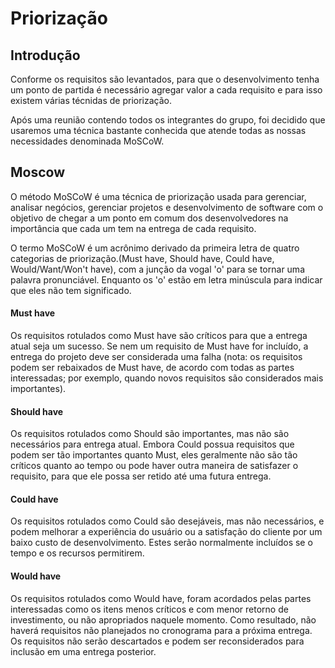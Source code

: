 # Priorização

## Introdução

Conforme os requisitos são levantados, para que o desenvolvimento tenha um ponto de partida é necessário agregar valor a cada requisito e para isso existem várias técnidas de priorização.

Após uma reunião contendo todos os integrantes do grupo, foi decidido que usaremos uma técnica bastante conhecida que atende todas as nossas necessidades denominada MoSCoW.

## Moscow

O método MoSCoW é uma técnica de priorização usada para gerenciar, analisar negócios, gerenciar projetos e desenvolvimento de software com o objetivo de chegar a um ponto em comum dos desenvolvedores na importância que cada um tem na entrega de cada requisito. 

O termo MoSCoW é um acrônimo derivado da primeira letra de quatro categorias de priorização.(Must have, Should have, Could have, Would/Want/Won't have), com a junção da vogal 'o' para se tornar uma palavra pronunciável. Enquanto os 'o' estão em letra minúscula para indicar que eles não tem significado.

#### Must have
Os requisitos rotulados como Must have são críticos para que a entrega atual seja um sucesso. Se nem um requisito  de Must have for incluído, a entrega do projeto deve ser considerada uma falha (nota: os requisitos podem ser rebaixados de Must have, de acordo com todas as partes interessadas; por exemplo, quando novos requisitos são considerados mais importantes).

#### Should have
Os requisitos rotulados como Should são importantes, mas não são necessários para entrega atual. Embora Could possua requisitos que podem ser tão importantes quanto Must, eles geralmente não são tão críticos quanto ao tempo ou pode haver outra maneira de satisfazer o requisito, para que ele possa ser retido até uma futura entrega.

#### Could have
Os requisitos rotulados como Could são desejáveis, mas não necessários, e podem melhorar a experiência do usuário ou a satisfação do cliente por um baixo custo de desenvolvimento. Estes serão normalmente incluídos se o tempo e os recursos permitirem.

#### Would have
Os requisitos rotulados como Would have, foram acordados pelas partes interessadas como os itens menos críticos e com menor retorno de investimento, ou não apropriados naquele momento. Como resultado, não haverá requisitos não planejados no cronograma para a próxima entrega. Os requisitos não serão descartados e podem ser reconsiderados para inclusão em uma entrega posterior.